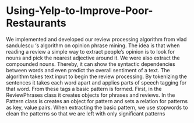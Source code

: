 # Using-Yelp-to-Improve-Poor-Restaurants
We implemented and developed our review processing algorithm from  vlad sandulescu ‘s algorithm on opinion phrase mining.
The idea is that when reading a review a simple way to extract people’s opinion is to look for nouns and pick the nearest 
adjective around it. We were also extract the compounded nouns. Thereby, it can show the syntactic dependencies between words 
and even predict the overall sentiment of a text. 
The algorithm takes text input to begin the review processing. By tokenizing the sentences it takes each word apart and applies parts of speech tagging for that word. From these tags a basic pattern is formed. First, in the ReviewPhrases class it creates objects for phrases and reviews. In the Pattern class is creates an object for pattern and sets a relation for patterns as key, value pairs. When extracting the basic pattern, 
we use stopwords to clean the patterns so that we are left with only significant patterns
